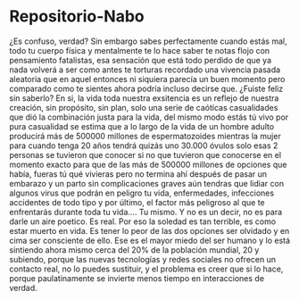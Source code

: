# Repositorio-Nabo
¿Es confuso, verdad? Sin embargo sabes perfectamente cuando estás mal, todo tu cuerpo física y mentalmente te lo hace saber te notas flojo con pensamiento fatalistas, esa sensación que está todo perdido de que ya nada volverá a ser como antes te torturas recordado una vivencia pasada aleatoria que en aquel entonces ni siquiera parecía un buen momento pero comparado como te sientes ahora podría incluso decirse que. ¿Fuiste feliz sin saberlo? En si, la vida toda nuestra exsitencia es un reflejo de nuestra creación, sin propósito, sin plan, solo una serie de caóticas casualidades que dió la combinación justa para la vida, del mismo modo estás tú vivo por pura casualidad se estima que a lo largo de la vida de un hombre adulto producirá más de 500000 millones de espermatozoides mientras la mujer para cuando tenga 20 años tendrá quizás uno 30.000 óvulos solo esas 2 personas se tuvieron que conocer si no que tuvieron que conocerse en el momento exacto para que de las más de 500000 millones de opciones que había, fueras tú qué vivieras pero no termina ahí después de pasar un embarazo y un parto sin complicaciones graves aún tendras que lidiar con algunos virus que podrán en peligro tu vida, enfermedades, infecciones accidentes de todo tipo y por último, el factor más peligroso al que te enfrentarás durante toda tu vida.... Tu mismo. Y no es un decir, no es para darle un aire poetico. Es real. Por eso la soledad es tan terrible, es como estar muerto en vida. Es tener lo peor de las dos opciones ser olvidado y en cima ser consciente de ello. Ese es el mayor miedo del ser humano y lo está sintiendo ahora mismo cerca del 20% de la población mundial, 20 y subiendo, porque las nuevas tecnologías y redes sociales no ofrecen un contacto real, no lo puedes sustituir, y el problema es creer que si lo hace, porque paulatinamente se invierte menos tiempo en interacciones de verdad.
